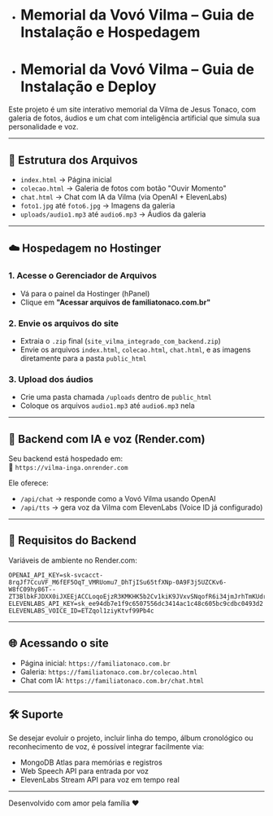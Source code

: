 - # Memorial da Vovó Vilma – Guia de Instalação e Hospedagem
+ # Memorial da Vovó Vilma – Guia de Instalação e Deploy

Este projeto é um site interativo memorial da Vilma de Jesus Tonaco, com galeria de fotos, áudios e um chat com inteligência artificial que simula sua personalidade e voz.

---

## 📁 Estrutura dos Arquivos

- `index.html` → Página inicial
- `colecao.html` → Galeria de fotos com botão "Ouvir Momento"
- `chat.html` → Chat com IA da Vilma (via OpenAI + ElevenLabs)
- `foto1.jpg` até `foto6.jpg` → Imagens da galeria
- `uploads/audio1.mp3` até `audio6.mp3` → Áudios da galeria

---

## ☁️ Hospedagem no Hostinger

### 1. Acesse o Gerenciador de Arquivos
- Vá para o painel da Hostinger (hPanel)
- Clique em **"Acessar arquivos de familiatonaco.com.br"**

### 2. Envie os arquivos do site
- Extraia o `.zip` final (`site_vilma_integrado_com_backend.zip`)
- Envie os arquivos `index.html`, `colecao.html`, `chat.html`, e as imagens diretamente para a pasta `public_html`

### 3. Upload dos áudios
- Crie uma pasta chamada `/uploads` dentro de `public_html`
- Coloque os arquivos `audio1.mp3` até `audio6.mp3` nela

---

## 🤖 Backend com IA e voz (Render.com)

Seu backend está hospedado em:  
🔗 `https://vilma-inga.onrender.com`

Ele oferece:
- `/api/chat` → responde como a Vovó Vilma usando OpenAI
- `/api/tts` → gera voz da Vilma com ElevenLabs (Voice ID já configurado)

---

## 📢 Requisitos do Backend

Variáveis de ambiente no Render.com:
```
OPENAI_API_KEY=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
ELEVENLABS_API_KEY=sk_ee94db7e1f9c6507556dc3414ac1c48c605bc9cdbc0493d2
ELEVENLABS_VOICE_ID=ETZqol1ziyKtvf99Pb4c
```

---

## 🌐 Acessando o site

- Página inicial: `https://familiatonaco.com.br`
- Galeria: `https://familiatonaco.com.br/colecao.html`
- Chat com IA: `https://familiatonaco.com.br/chat.html`

---

## 🛠 Suporte

Se desejar evoluir o projeto, incluir linha do tempo, álbum cronológico ou reconhecimento de voz, é possível integrar facilmente via:
- MongoDB Atlas para memórias e registros
- Web Speech API para entrada por voz
- ElevenLabs Stream API para voz em tempo real

---

Desenvolvido com amor pela família ❤️ 
